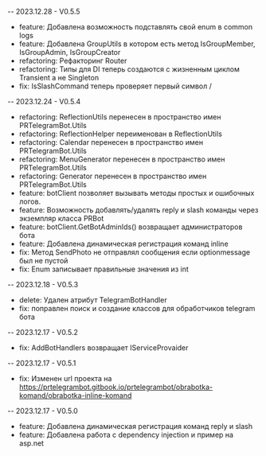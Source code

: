 
-- 2023.12.28 - V0.5.5
- feature: Добавлена возможность подставлять свой enum в common logs
- feature: Добавлена GroupUtils в котором есть метод IsGroupMember, IsGroupAdmin, IsGroupCreator
- refactoring: Рефакторинг Router
- refactoring: Типы для DI теперь создаются с жизненным циклом Transient а не Singleton
- fix: IsSlashCommand теперь проверяет первый символ /


-- 2023.12.24 - V0.5.4
- refactoring: ReflectionUtils перенесен в пространство имен PRTelegramBot.Utils
- refactoring: ReflectionHelper переименован в ReflectionUtils
- refactoring: Calendar перенесен в пространство имен PRTelegramBot.Utils
- refactoring: MenuGenerator перенесен в пространство имен PRTelegramBot.Utils
- refactoring: Generator перенесен в пространство имен PRTelegramBot.Utils
- feature: botClient позволяет вызывать методы простых и ошибочных логов.
- feature: Возможность добавлять/удалять reply и slash команды через экземпляр класса PRBot
- feature: botClient.GetBotAdminIds() возвращает администраторов бота
- feature: Добавлена динамическая регистрация команд inline
- fix: Метод SendPhoto не отправлял сообщения если optionmessage был не пустой
- fix: Enum записывает правильные значения из int

-- 2023.12.18 - V0.5.3
- delete: Удален атрибут TelegramBotHandler
- fix: поправлен поиск и создание классов для обработчиков telegram бота
  
-- 2023.12.17 - V0.5.2
- fix: AddBotHandlers возвращает IServiceProvaider

-- 2023.12.17 - V0.5.1
- fix: Изменен url проекта на https://prtelegrambot.gitbook.io/prtelegrambot/obrabotka-komand/obrabotka-inline-komand


-- 2023.12.17 - V0.5.0
- feature: Добавлена динамическая регистрация команд reply и slash
- feature: Добавлена работа с dependency injection и пример на asp.net
